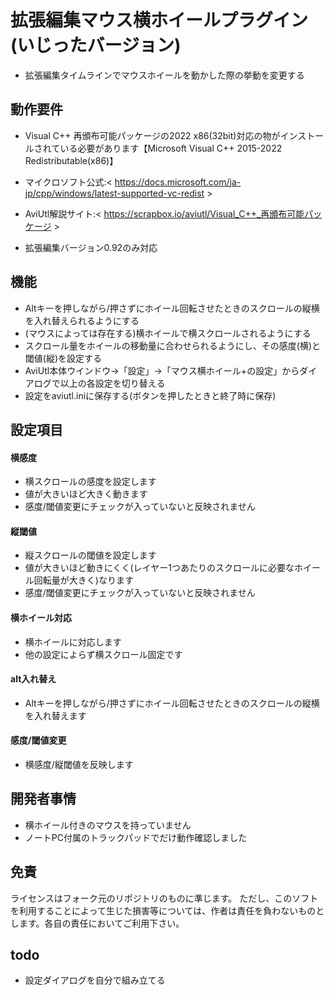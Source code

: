 # 拡張編集マウス横ホイールプラグイン(いじったバージョン)
- 拡張編集タイムラインでマウスホイールを動かした際の挙動を変更する

## 動作要件
- Visual C++ 再頒布可能パッケージの2022 x86(32bit)対応の物がインストールされている必要があります【Microsoft Visual C++ 2015-2022 Redistributable(x86)】
- マイクロソフト公式:< https://docs.microsoft.com/ja-jp/cpp/windows/latest-supported-vc-redist >
- AviUtl解説サイト:< https://scrapbox.io/aviutl/Visual_C++_再頒布可能パッケージ >

- 拡張編集バージョン0.92のみ対応

## 機能
- Altキーを押しながら/押さずにホイール回転させたときのスクロールの縦横を入れ替えられるようにする
- (マウスによっては存在する)横ホイールで横スクロールされるようにする
- スクロール量をホイールの移動量に合わせられるようにし、その感度(横)と閾値(縦)を設定する
- AviUtl本体ウインドウ→「設定」→「マウス横ホイール+の設定」からダイアログで以上の各設定を切り替える
- 設定をaviutl.iniに保存する(ボタンを押したときと終了時に保存)

## 設定項目
#### 横感度  
- 横スクロールの感度を設定します  
- 値が大きいほど大きく動きます  
- 感度/閾値変更にチェックが入っていないと反映されません  
#### 縦閾値  
- 縦スクロールの閾値を設定します  
- 値が大きいほど動きにくく(レイヤー1つあたりのスクロールに必要なホイール回転量が大きく)なります  
- 感度/閾値変更にチェックが入っていないと反映されません  
#### 横ホイール対応  
- 横ホイールに対応します  
- 他の設定によらず横スクロール固定です  
#### alt入れ替え  
- Altキーを押しながら/押さずにホイール回転させたときのスクロールの縦横を入れ替えます  
#### 感度/閾値変更  
- 横感度/縦閾値を反映します  

## 開発者事情
- 横ホイール付きのマウスを持っていません
- ノートPC付属のトラックパッドでだけ動作確認しました

## 免責
ライセンスはフォーク元のリポジトリのものに準じます。
ただし、このソフトを利用することによって生じた損害等については、作者は責任を負わないものとします。各自の責任においてご利用下さい。

## todo
- 設定ダイアログを自分で組み立てる
